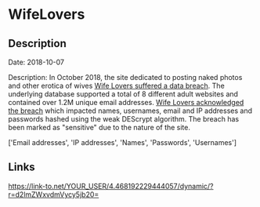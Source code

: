 # WifeLovers

## Description

Date: 2018-10-07

Description:
In October 2018, the site dedicated to posting naked photos and other erotica of wives <a href="https://arstechnica.com/information-technology/2018/10/hack-on-8-adult-websites-exposes-oodles-of-intimate-user-data/" target="_blank" rel="noopener">Wife Lovers suffered a data breach</a>. The underlying database supported a total of 8 different adult websites and contained over 1.2M unique email addresses. <a href="https://web.archive.org/web/20181020185005/http://wifelovers.com/" target="_blank" rel="noopener">Wife Lovers acknowledged the breach</a> which impacted names, usernames, email and IP addresses and passwords hashed using the weak DEScrypt algorithm. The breach has been marked as &quot;sensitive&quot; due to the nature of the site.


['Email addresses', 'IP addresses', 'Names', 'Passwords', 'Usernames']

## Links

https://link-to.net/YOUR_USER/4.468192229444057/dynamic/?r=d2lmZWxvdmVycy5jb20=